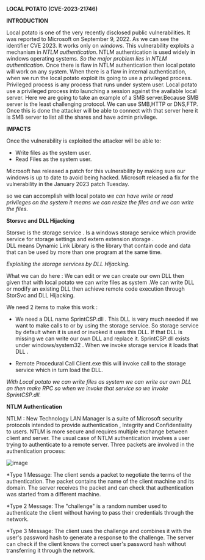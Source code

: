 **LOCAL POTATO (CVE-2023-21746)**

**INTRODUCTION**

Local potato is one of the very recently disclosed public vulnerabilities.
It was reported to Microsoft on September 9, 2022.
As we can see the identifier CVE 2023.
It works only on *windows*.
This vulnerability exploits a mechanism in *NTLM authentication*.
NTLM authentication is used widely in windows operating systems.  *So the major problem lies in NTLM authentication*.
Once there is flaw in NTLM authentication then local potato will work on any system.
When there is a flaw in internal authentication, when we run the local potato exploit its going to use a privileged process.
Privileged process is any process that runs under system user.
Local potato use a privileged process into launching a session against the available local server.
Here we are going to take an example of a SMB server.Because SMB server is the least challenging protocol.
We can use SMB,HTTP or DNS,FTP.
Once this is done the attacker will be able to connect with that server here it is SMB server to list all the shares and have admin privilege.

**IMPACTS**

Once the vulnerability is exploited the attacker will be able to:
* Write files as the system user.
* Read Files as the system user.

Microsoft has released a patch for this vulnerability  by making sure our windows is up to date to avoid being hacked.
Microsoft released a fix for the vulnerability in the January 2023 patch Tuesday.

so we can accomplish with local potato *we can have write or read privileges on the system it means we can resize the files and we can write the files*.

**Storsvc and DLL Hijacking**

Storsvc is the storage service .
Is a windows storage service which provide service for storage settings and extern extension storage .  
DLL means Dynamic Link Library is the library that contain code and data that can be used by more than one program at the same time.


*Exploiting the storage services by DLL Hijacking.*

What we can do here : We can edit or we can create our own DLL then given that  with local potato we can write files as system .We can write DLL or modify an existing DLL then achieve remote code execution through StorSvc and DLL Hijacking.

We need 2 items to make this work :
* We need a DLL name SprintCSP.dll .
This DLL is very much needed if we want to make calls to or by using the storage service.
So storage service by default when it is used or invoked it uses this DLL.
If that DLL is missing we can write our own DLL and replace it.
SprintCSP.dll exists under windows/system32 .
When we invoke storage service it loads that DLL .

* Remote Procedural Call Client.exe this will invoke call to the storage service which in turn load the DLL.

*With Local potato we can write files as system we can write our own DLL an then make RPC so when we invoke that service so we invoke SprintCSP.dll.*

**NTLM Authentication**

NTLM : New Technology LAN Manager
Is a suite of Microsoft security protocols intended to provide authentication , Integrity and Confidentiality to users.
NTLM is more secure and requires multiple exchange  between client and server.
The usual case of NTLM authentication involves a user trying to authenticate to a remote server. Three packets are involved in the authentication process:

![image](https://github.com/SURYASNAIR1/Cybersecurity-/assets/123303806/d77d0bc7-4c03-45b4-914b-4f3eeea90d83)

*Type 1 Message: The client sends a packet to negotiate the terms of the authentication.
The packet contains the name of the client machine and its domain.
The server receives the packet and can check that authentication was started from a different machine.

*Type 2 Message: The "challenge" is a random number used to authenticate the client without having to pass their credentials through the network.

*Type 3 Message: The client uses the challenge and combines it with the user's password hash to generate a response to the challenge. 
The server can check if the client knows the correct user's password hash without transferring it through the network. 
